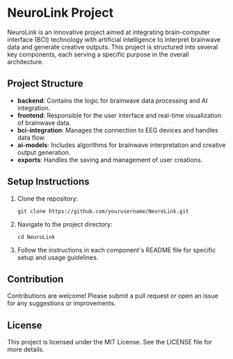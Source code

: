 # NeuroLink Project

NeuroLink is an innovative project aimed at integrating brain-computer interface (BCI) technology with artificial intelligence to interpret brainwave data and generate creative outputs. This project is structured into several key components, each serving a specific purpose in the overall architecture.

## Project Structure

- **backend**: Contains the logic for brainwave data processing and AI integration.
- **frontend**: Responsible for the user interface and real-time visualization of brainwave data.
- **bci-integration**: Manages the connection to EEG devices and handles data flow.
- **ai-models**: Includes algorithms for brainwave interpretation and creative output generation.
- **exports**: Handles the saving and management of user creations.

## Setup Instructions

1. Clone the repository:
   ```
   git clone https://github.com/yourusername/NeuroLink.git
   ```

2. Navigate to the project directory:
   ```
   cd NeuroLink
   ```

3. Follow the instructions in each component's README file for specific setup and usage guidelines.

## Contribution

Contributions are welcome! Please submit a pull request or open an issue for any suggestions or improvements.

## License

This project is licensed under the MIT License. See the LICENSE file for more details.